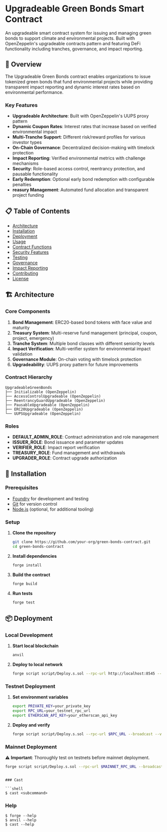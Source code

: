 # Upgradeable Green Bonds Smart Contract

An upgradeable smart contract system for issuing and managing green bonds to support climate and environmental projects. Built with OpenZeppelin's upgradeable contracts pattern and featuring DeFi functionality including tranches, governance, and impact reporting.

## 🌱 Overview

The Upgradeable Green Bonds contract enables organizations to issue tokenized green bonds that fund environmental projects while providing transparent impact reporting and dynamic interest rates based on environmental performance.

### Key Features

- **Upgradeable Architecture**: Built with OpenZeppelin's UUPS proxy pattern
- **Dynamic Coupon Rates**: Interest rates that increase based on verified environmental impact
- **Multi-Tranche Support**: Different risk/reward profiles for various investor types
- **On-Chain Governance**: Decentralized decision-making with timelock protection
- **Impact Reporting**: Verified environmental metrics with challenge mechanisms
- **Security**: Role-based access control, reentrancy protection, and pausable functionality
- **Early Redemption**: Optional early bond redemption with configurable penalties
- **reasury Management**: Automated fund allocation and transparent project funding

## 📋 Table of Contents

- [Architecture](#architecture)
- [Installation](#installation)
- [Deployment](#deployment)
- [Usage](#usage)
- [Contract Functions](#contract-functions)
- [Security Features](#security-features)
- [Testing](#testing)
- [Governance](#governance)
- [Impact Reporting](#impact-reporting)
- [Contributing](#contributing)
- [License](#license)

## 🏗️ Architecture

### Core Components

1. **Bond Management**: ERC20-based bond tokens with face value and maturity
2. **Treasury System**: Multi-reserve fund management (principal, coupon, project, emergency)
3. **Tranche System**: Multiple bond classes with different seniority levels
4. **Impact Verification**: Multi-verifier system for environmental impact validation
5. **Governance Module**: On-chain voting with timelock protection
6. **Upgradeability**: UUPS proxy pattern for future improvements

### Contract Hierarchy

```
UpgradeableGreenBonds
├── Initializable (OpenZeppelin)
├── AccessControlUpgradeable (OpenZeppelin)
├── ReentrancyGuardUpgradeable (OpenZeppelin)
├── PausableUpgradeable (OpenZeppelin)
├── ERC20Upgradeable (OpenZeppelin)
└── UUPSUpgradeable (OpenZeppelin)
```

### Roles

- **DEFAULT_ADMIN_ROLE**: Contract administration and role management
- **ISSUER_ROLE**: Bond issuance and parameter updates
- **VERIFIER_ROLE**: Impact report verification
- **TREASURY_ROLE**: Fund management and withdrawals
- **UPGRADER_ROLE**: Contract upgrade authorization

## 🚀 Installation

### Prerequisites

- [Foundry](https://getfoundry.sh/) for development and testing
- [Git](https://git-scm.com/) for version control
- [Node.js](https://nodejs.org/) (optional, for additional tooling)

### Setup

1. **Clone the repository**
   ```bash
   git clone https://github.com/your-org/green-bonds-contract.git
   cd green-bonds-contract
   ```

2. **Install dependencies**
   ```bash
   forge install
   ```

3. **Build the contract**
   ```bash
   forge build
   ```

4. **Run tests**
   ```bash
   forge test
   ```

## 📦 Deployment

### Local Development

1. **Start local blockchain**
   ```bash
   anvil
   ```

2. **Deploy to local network**
   ```bash
   forge script script/Deploy.s.sol --rpc-url http://localhost:8545 --broadcast
   ```

### Testnet Deployment

1. **Set environment variables**
   ```bash
   export PRIVATE_KEY=your_private_key
   export RPC_URL=your_testnet_rpc_url
   export ETHERSCAN_API_KEY=your_etherscan_api_key
   ```

2. **Deploy and verify**
   ```bash
   forge script script/Deploy.s.sol --rpc-url $RPC_URL --broadcast --verify
   ```

### Mainnet Deployment

⚠️ **Important**: Thoroughly test on testnets before mainnet deployment.

```bash
forge script script/Deploy.s.sol --rpc-url $MAINNET_RPC_URL --broadcast --verify --slow
```

```

### Cast

```shell
$ cast <subcommand>
```

### Help

```shell
$ forge --help
$ anvil --help
$ cast --help
```
